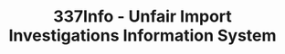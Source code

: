 ---
bigquery: https://console.cloud.google.com/bigquery?p=patents-public-data&d=usitc_investigations&page=dataset&project=sheets-management-319211
citation: US International Trade Commission 337Info Unfair Import Investigations Information
  System
contributors: US International Trade Comission
cost: None
description: US International Trade Commission 337Info Unfair Import Investigations
  Information System contains data on investigations done under Section 337. Section
  337 declares the infringement of certain statutory intellectual property rights
  and other forms of unfair competition in import trade to be unlawful practices.
  Most Section 337 investigations involve allegations of patent or registered trademark
  infringement.
documentation: FAQ and tutorial available on the site
last_edit: 04/06/2022, 19:50:03
location: https://pubapps2.usitc.gov/337external/
maintained_by: US International Trade Comission
schema_fields:
- respondent
- finalDetViolation
- htsNumbers
- scheduledStartDateEvidHear
- dateComplaintFiled
- aljAssigned
- title
- finalIdOnViolationDue
- ouiiParticipation
- cafcAppeals
- actualStartDateEvidHear
- ouiiAttorney
- targetDate
- trademarkNumbers
- patentNumber
- finalIdOnViolationIssue
- actualEndDateEvidHear
- dateOfPublicationFrNotice
- publication_number
- endDateMarkmanHearing
- copyrightNumbers
- issueDateOtherNonFinal
- invUnfairAct
- dateCreated
- scheduledEndDateEvidHear
- startDateMarkmanHearing
- currentStatus
- internalRemand
- investigationTermDate
- markmanHearing
- teoProceedingInvolved
- docketNo
- currentActiveALJ
- id
- complainant
- finalDetNoViolation
- investigationNo
- gcAttorney
- lastUpdated
- teoIdDueDate
- teoReliefGranted
- investigationType
- teoIdIssueDate
- patentNumbers
shortname: unfair_import_investigations
tags:
- import
- legal
- trade
timeframe: 2008-2021 (prior to 2008 downloadable as a JSON file)
title: 337Info - Unfair Import Investigations Information System
uuid: 2721f5ec-e599-4890-9265-9706719fc71e
---